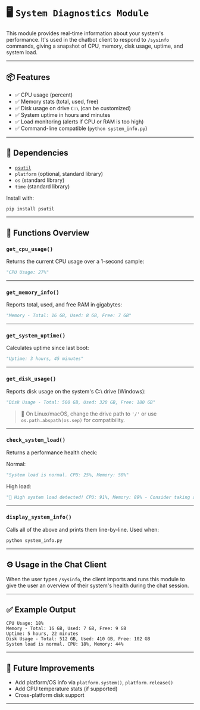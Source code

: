 
# 🖥️ `System Diagnostics Module`

This module provides real-time information about your system's performance. It's used in the chatbot client to respond to `/sysinfo` commands, giving a snapshot of CPU, memory, disk usage, uptime, and system load.

---

## 📦 Features

* ✅ CPU usage (percent)
* ✅ Memory stats (total, used, free)
* ✅ Disk usage on drive `C:\` (can be customized)
* ✅ System uptime in hours and minutes
* ✅ Load monitoring (alerts if CPU or RAM is too high)
* ✅ Command-line compatible (`python system_info.py`)

---

## 🔧 Dependencies

* [`psutil`](https://pypi.org/project/psutil/)
* `platform` (optional, standard library)
* `os` (standard library)
* `time` (standard library)

Install with:

```bash
pip install psutil
```

---

## 🧩 Functions Overview

### `get_cpu_usage()`

Returns the current CPU usage over a 1-second sample:

```python
"CPU Usage: 27%"
```

---

### `get_memory_info()`

Reports total, used, and free RAM in gigabytes:

```python
"Memory - Total: 16 GB, Used: 8 GB, Free: 7 GB"
```

---

### `get_system_uptime()`

Calculates uptime since last boot:

```python
"Uptime: 3 hours, 45 minutes"
```

---

### `get_disk_usage()`

Reports disk usage on the system's C:\ drive (Windows):

```python
"Disk Usage - Total: 500 GB, Used: 320 GB, Free: 180 GB"
```

> 📝 On Linux/macOS, change the drive path to `'/'` or use `os.path.abspath(os.sep)` for compatibility.

---

### `check_system_load()`

Returns a performance health check:

Normal:

```python
"System load is normal. CPU: 25%, Memory: 50%"
```

High load:

```python
"🚨 High system load detected! CPU: 91%, Memory: 89% - Consider taking a break! 🚀"
```

---

### `display_system_info()`

Calls all of the above and prints them line-by-line. Used when:

```bash
python system_info.py
```

---

## ⚙️ Usage in the Chat Client

When the user types `/sysinfo`, the client imports and runs this module to give the user an overview of their system's health during the chat session.

---

## ✅ Example Output

```
CPU Usage: 18%
Memory - Total: 16 GB, Used: 7 GB, Free: 9 GB
Uptime: 5 hours, 22 minutes
Disk Usage - Total: 512 GB, Used: 410 GB, Free: 102 GB
System load is normal. CPU: 18%, Memory: 44%
```

---

## 🚀 Future Improvements

* Add platform/OS info via `platform.system()`, `platform.release()`
* Add CPU temperature stats (if supported)
* Cross-platform disk support

---

